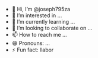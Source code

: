- 👋 Hi, I’m @joseph795za
- 👀 I’m interested in ...
- 🌱 I’m currently learning ...
- 💞️ I’m looking to collaborate on ...
- 📫 How to reach me ...
- 😄 Pronouns: ...
- ⚡ Fun fact: llabor

<!---
joseph795za/joseph795za is a ✨ special ✨ repository because its `README.md` (this file) appears on your GitHub profile.
You can click the Preview link to take a look at your changes.
--->
